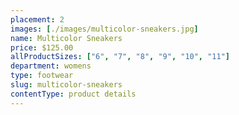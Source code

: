```yaml
---
placement: 2
images: [./images/multicolor-sneakers.jpg]
name: Multicolor Sneakers
price: $125.00
allProductSizes: ["6", "7", "8", "9", "10", "11"]
department: womens
type: footwear
slug: multicolor-sneakers
contentType: product details
---
```

